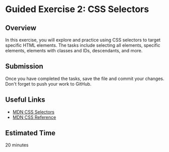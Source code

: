 # Guided Exercise 2: CSS Selectors

## Overview

In this exercise, you will explore and practice using CSS selectors to target specific HTML elements. The tasks include selecting all elements, specific elements, elements with classes and IDs, descendants, and more.

## Submission

Once you have completed the tasks, save the file and commit your changes. Don't forget to push your work to GitHub.

## Useful Links
- [MDN CSS Selectors](https://developer.mozilla.org/en-US/docs/Learn/CSS/Building_blocks/Selectors)
- [MDN CSS Reference](https://developer.mozilla.org/en-US/docs/Web/CSS/Reference)

## Estimated Time

20 minutes
